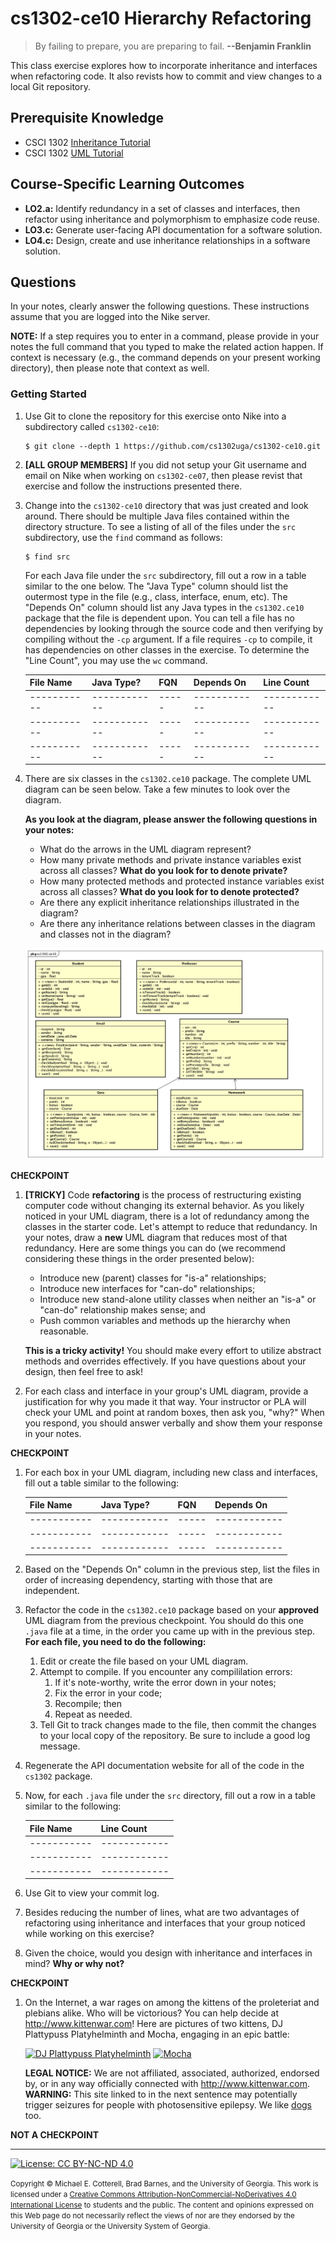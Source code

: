 # cs1302-ce10 Hierarchy Refactoring

> By failing to prepare, you are preparing to fail. 
> **--Benjamin Franklin**

This class exercise explores how to incorporate inheritance and interfaces when refactoring code.
It also revists how to commit and view changes to a local Git repository.

## Prerequisite Knowledge

* CSCI 1302 [Inheritance Tutorial](https://github.com/cs1302uga/cs1302-tutorials/blob/master/inheritance/inheritance.md)
* CSCI 1302 [UML Tutorial](https://github.com/cs1302uga/cs1302-tutorials/blob/master/uml/uml.md)

## Course-Specific Learning Outcomes

* **LO2.a:** Identify redundancy in a set of classes and interfaces, then refactor using inheritance and 
polymorphism to emphasize code reuse.
* **LO3.c:** Generate user-facing API documentation for a software solution.
* **LO4.c:** Design, create and use inheritance relationships in a software solution.


## Questions

In your notes, clearly answer the following questions. These instructions assume that you are 
logged into the Nike server. 

**NOTE:** If a step requires you to enter in a command, please provide in your notes the full 
command that you typed to make the related action happen. If context is necessary (e.g., the 
command depends on your present working directory), then please note that context as well.

### Getting Started

1. Use Git to clone the repository for this exercise onto Nike into a subdirectory called `cs1302-ce10`:

   ```
   $ git clone --depth 1 https://github.com/cs1302uga/cs1302-ce10.git
   ```

1. **[ALL GROUP MEMBERS]**
   If you did not setup your Git username and email on Nike when working on `cs1302-ce07`,
   then please revist that exercise and follow the instructions presented there.

1. Change into the `cs1302-ce10` directory that was just created and look around. There should be
   multiple Java files contained within the directory structure. To see a listing of all of the 
   files under the `src` subdirectory, use the `find` command as follows:
   
   ```
   $ find src
   ```

   For each Java file under the `src` subdirectory, fill out a row in a table similar to the one below.
   The "Java Type" column should list the outermost type in the file (e.g., class, interface, enum, etc). 
   The "Depends On" column should list any Java types in the `cs1302.ce10` package that the file
   is dependent upon. You can tell a file has no dependencies by looking through the source code and then
   verifying by compiling without the `-cp` argument. If a file requires `-cp` to compile, it has dependencies
   on other classes in the exercise. To determine the "Line Count", you may use the `wc` command. 
   
   | File Name | Java Type? | FQN | Depends On | Line Count |
   |-----------|------------|-----|------------|------------|
   |-----------|------------|-----|------------|------------|
   |-----------|------------|-----|------------|------------|
   |-----------|------------|-----|------------|------------|

1. There are six classes in the `cs1302.ce10` package. The complete UML diagram can be seen below.
   Take a few minutes to look over the diagram.
   
   **As you look at the diagram, please answer the following questions in your notes:**
   
   * What do the arrows in the UML diagram represent?
   * How many private methods and private instance variables exist across all classes?
     **What do you look for to denote private?**
   * How many protected methods and protected instance variables exist across all classes?
   **What do you look for to denote protected?**
   * Are there any explicit inheritance relationships illustrated in the diagram?
   * Are there any inheritance relations between classes in the diagram and classes not in the diagram?
   
   ![1302 Mock eLC UML](res/ce10-MockELC.png)
   
**CHECKPOINT**
   
1. **[TRICKY]** Code __refactoring__ is the process of restructuring existing computer code without changing 
   its external behavior. As you likely noticed in your UML diagram, there is a lot of redundancy
   among the classes in the starter code. Let's attempt to reduce that redundancy. In your notes, 
   draw a **new** UML diagram that reduces most of that redundancy. Here are some things you can
   do (we recommend considering these things in the order presented below):
   
   * Introduce new (parent) classes for "is-a" relationships;
   * Introduce new interfaces for "can-do" relationships; 
   * Introduce new stand-alone utility classes when neither an "is-a" or "can-do" relationship makes sense; and
   * Push common variables and methods up the hierarchy when reasonable.
   
   **This is a tricky activity!** You should make every effort to utilize abstract methods and overrides 
   effectively. If you have questions about your design, then feel free to ask!
   
1. For each class and interface in your group's UML diagram, provide a justification for why you
   made it that way. Your instructor or PLA will check your UML and point at random boxes, then
   ask you, "why?" When you respond, you should answer verbally and show them your response in your
   notes. 

**CHECKPOINT**

1. For each box in your UML diagram, including new class and interfaces, fill out a table similar to 
   the following:
   
   | File Name | Java Type? | FQN | Depends On |
   |-----------|------------|-----|------------|
   |-----------|------------|-----|------------|
   |-----------|------------|-----|------------|
   |-----------|------------|-----|------------|
   
1. Based on the "Depends On" column in the previous step, list the files in order of
   increasing dependency, starting with those that are independent. 

1. Refactor the code in the `cs1302.ce10` package based on your **approved** UML diagram from the
   previous checkpoint. You should do this one `.java` file at a time, in the order you came
   up with in the previous step. **For each file, you need to do the following:**
   
   1. Edit or create the file based on your UML diagram.
   1. Attempt to compile. If you encounter any compililation errors:
      1. If it's note-worthy, write the error down in your notes;
      1. Fix the error in your code;
      1. Recompile; then
      1. Repeat as needed.
   1. Tell Git to track changes made to the file, then commit the changes to your local copy of the 
      repository. Be sure to include a good log message.

1. Regenerate the API documentation website for all of the code in the `cs1302` package.

1. Now, for each `.java` file under the `src` directory, fill out a row in a table similar to 
   the following:

   | File Name | Line Count |
   |-----------|------------|
   |-----------|------------|
   |-----------|------------|
   |-----------|------------|

1. Use Git to view your commit log.

1. Besides reducing the number of lines, what are two advantages of refactoring using inheritance
   and interfaces that your group noticed while working on this exercise?
   
1. Given the choice, would you design with inheritance and interfaces in mind? **Why or why not?**

**CHECKPOINT**

1. On the Internet, a war rages on among the kittens of the proleteriat and plebians alike.
   Who will be victorious? You can help decide at http://www.kittenwar.com! Here are pictures of
   two kittens, DJ Plattypuss Platyhelminth and Mocha, engaging in an epic battle:
   
   [![DJ Plattypuss Platyhelminth](http://www.kittenwar.com/c_images/2006/08/05/82574.1.jpg)](http://www.kittenwar.com/kittens/82574/)
   [![Mocha](http://www.kittenwar.com/c_images/2006/10/30/102553.2.jpg)](http://www.kittenwar.com/kittens/102553/)

   **LEGAL NOTICE:** We are not affiliated, associated, authorized, endorsed by, or in any way officially 
   connected with http://www.kittenwar.com. **WARNING:** This site linked to in the next sentence may potentially 
   trigger seizures for people with photosensitive epilepsy. We like [dogs](https://www.omfgdogs.com) too.
   
**NOT A CHECKPOINT**

<hr/>

[![License: CC BY-NC-ND 4.0](https://img.shields.io/badge/License-CC%20BY--NC--ND%204.0-lightgrey.svg)](http://creativecommons.org/licenses/by-nc-nd/4.0/)

<small>
Copyright &copy; Michael E. Cotterell, Brad Barnes, and the University of Georgia.
This work is licensed under a <a rel="license" href="http://creativecommons.org/licenses/by-nc-nd/4.0/">Creative Commons Attribution-NonCommercial-NoDerivatives 4.0 International License</a> to students and the public.
The content and opinions expressed on this Web page do not necessarily reflect the views of nor are they endorsed by the University of Georgia or the University System of Georgia.
</small>
